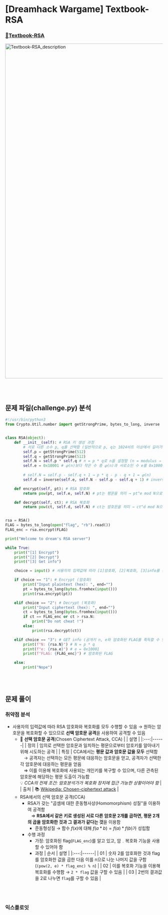 # [Dreamhack Wargame] Textbook-RSA
### [🚩Textbook-RSA](https://dreamhack.io/wargame/challenges/131/)
<img width="1071" alt="Textbook-RSA_description" src="https://github.com/augustf86/Today_I_Learn/assets/122844932/b354b3c8-c484-4169-b62c-8f7ab9f6e02e">

<br/><br/>

## 문제 파일(challenge.py) 분석
```python
#!/usr/bin/python3
from Crypto.Util.number import getStrongPrime, bytes_to_long, inverse


class RSA(object):
    def __init__(self): # RSA 키 생성 과정
        # 서로 다른 소수 p, q를 선택함 (일반적으로 p, q는 1024비트 이상에서 길이가 같은 수로 생성함)
        self.p = getStrongPrime(512)
        self.q = getStrongPrime(512)
        self.N = self.p * self.q # n = p * q로 n을 설정함 (n = modulus → 공개키)
        self.e = 0x10001 # 𝜑(n)보다 작은 수 중 𝜑(n)과 서로소인 수 e를 0x10001(16진수 → 10진수 변환: 65537)로 설정 (e = 공개 지수, public exponent → 공개키)
        
        # self.N = self.p - self.q + 1 → p * q - p - q + 1 = 𝜑(n)
        self.d = inverse(self.e, self.N - self.p - self.q + 1) # inverse of e mod 𝜑(n) → e^(-1) mod 𝜑(n)로 d를 설정함 (d = 비밀 지수, private exponent → 비밀키)

    def encrypt(self, pt): # RSA 암호화
        return pow(pt, self.e, self.N) # pt는 평문을 의미 → pt^e mod N으로 암호화함

    def decrypt(self, ct): # RSA 복호화
        return pow(ct, self.d, self.N) # ct는 암호문을 의미 → ct^d mod N으로 복호화함


rsa = RSA()
FLAG = bytes_to_long(open("flag", "rb").read())
FLAG_enc = rsa.encrypt(FLAG)

print("Welcome to dream's RSA server")

while True:
    print("[1] Encrypt")
    print("[2] Decrypt")
    print("[3] Get info")

    choice = input() # 사용자의 입력값에 따라 [1]암호화, [2]복호화, [3]info를 선택함

    if choice == "1": # Encrypt (암호화)
        print("Input plaintext (hex): ", end="")
        pt = bytes_to_long(bytes.fromhex(input()))
        print(rsa.encrypt(pt))

    elif choice == "2": # Decrypt (복호화)
        print("Input ciphertext (hex): ", end="")
        ct = bytes_to_long(bytes.fromhex(input()))
        if ct == FLAG_enc or ct > rsa.N:
            print("Do not cheat !")
        else:
            print(rsa.decrypt(ct))

    elif choice == "3": # GET info (공개키 n, e와 암호화된 FLAG를 획득할 수 있음)
        print(f"N: {rsa.N}") # N = p * q
        print(f"e: {rsa.e}") # e = 0x10001
        print(f"FLAG: {FLAG_enc}") # 암호화된 FLAG

    else:
        print("Nope")
```

<br/><br/>

## 문제 풀이
### 취약점 분석
* 사용자의 입력값에 따라 RSA 암호화와 복호화를 모두 수행할 수 있음 → 원하는 암호문을 복호화할 수 있으므로 **선택 암호문 공격**을 사용하여 공격할 수 있음
    - 📝 **선택 암호문 공격**(Chosen Ciphertext Attack, CCA)
        | | 설명 |
        |:---:|------|
        | 정의 | 임의로 선택한 암호문과 일치하는 평문으로부터 암호키를 알아내기 위해 시도하는 공격 |
        | 특징 | CCA에서는 **평문 값과 암호문 값을 모두** 선택함 <br/> &nbsp;&nbsp; → 공격자는 선택하는 모든 평문에 대응하는 암호문을 얻고, 공격자가 선택한 각 암호문에 대응하는 평문을 얻음 <br/> &nbsp;&nbsp; ⇒ 이를 이용해 복호화에 사용되는 개인키를 복구할 수 있으며, 다른 관측된 암호문에 해당하는 평문 도출이 가능함 <br/> 💡 *CCA의 전제 조건: 암호분석가가 복호화 장치에 접근 가능한 상황이어야 함* |
        | 출처 | 📚 [Wikipedia: Chosen-ciphertext attack](https://en.wikipedia.org/wiki/Chosen-ciphertext_attack) |
    - RSA에서의 선택 암호문 공격(CCA)
        + RSA가 갖는 "곱셈에 대한 준동형사상(Homomorphism) 성질"을 이용하여 공격함 <br/> &nbsp;&nbsp; ⇒ **RSA에서 같은 키로 생성된 서로 다른 암호문 2개를 곱하면, 평문 2개의 곱을 암호화한 것과 그 결과가 같다는 것**을 이용함
            - 준동형성질 → 함수 $f(x)$에 대해 $f(a*b) = f(a) * f(b)$가 성립함
        + 수행 과정
            - 가정: 암호화된 flag(```FLAG_enc```)를 알고 있고, 암﹒복호화 기능을 사용할 수 있어야 함
            - 과정
                | 순서 | 설명 |
                |:---:|------|
                | 01 | 숫자 2를 암호화한 것과 flag를 암호화한 겂을 곱한 다음 이를 n으로 나눈 나머지 값을 구함 <br/> (```(pow(2, e) * flag_enc) % n```) |
                | 02 | 이를 복호화 기능을 이용해 복호화를 수행함 → ```2 * flag``` 값을 구할 수 있음 |
                | 03 | 2번의 결과값을 2로 나누면 ```flag```를 구할 수 있음 |
            

<br/><br/>

### 익스플로잇
